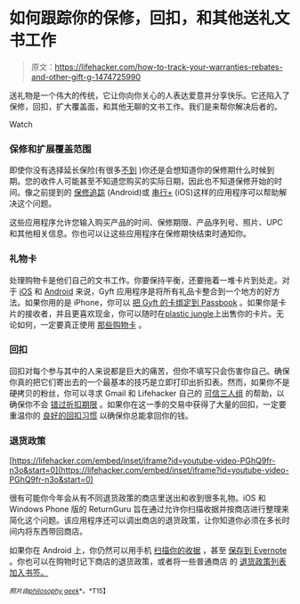 # 如何跟踪你的保修，回扣，和其他送礼文书工作

> 原文：<https://lifehacker.com/how-to-track-your-warranties-rebates-and-other-gift-g-1474725990>

送礼物是一个伟大的传统，它让你向你关心的人表达爱意并分享快乐。它还陷入了保修，回扣，扩大覆盖面，和其他无聊的文书工作。我们是来帮你解决后者的。

Watch

### 保修和扩展覆盖范围

即使你没有选择延长保险(有很多[不到](http://lifehacker.com/skip-the-extended-warranty-use-a-good-credit-card-inst-5697141) )你还是会想知道你的保修期什么时候到期。您的收件人可能甚至不知道您购买的实际日期，因此也不知道保修开始的时间。像之前提到的 [保修追踪](http://lifehacker.com/warranty-tracker-ensures-you-never-miss-a-repair-or-reb-1466630664) (Android)或 [串行+](https://itunes.apple.com/us/app/serial+-warranty-tracker-serial/id603656489?mt=8) (iOS)这样的应用程序可以帮助解决这个问题。

这些应用程序允许您输入购买产品的时间、保修期限、产品序列号、照片、UPC 和其他相关信息。你也可以让这些应用程序在保修期快结束时通知你。

### 礼物卡

处理购物卡是他们自己的文书工作。你要保持平衡，还要拖着一堆卡片到处走。对于 [iOS](https://itunes.apple.com/us/app/gyft/id558314921) 和 [Android](https://play.google.com/store/apps/details?id=com.gyft.android) 来说，Gyft 应用程序是将所有礼品卡整合到一个地方的好方法。如果你用的是 iPhone，你可以 [把 Gyft 的卡绑定到 Passbook](http://howto.cnet.com/8301-11310_39-57519118-285/how-to-add-almost-any-gift-card-to-passbook/) 。如果你是卡片的接收者，并且更喜欢现金，你可以随时在[plastic jungle](https://www.plasticjungle.com/main)上出售你的卡片。无论如何，一定要真正使用 [那些购物卡](https://lifehacker.com/how-to-avoid-wasting-another-gift-card-5718492) 。

### 回扣

回扣对每个参与其中的人来说都是巨大的痛苦，但你不填写只会伤害你自己。确保你真的把它们寄出去的一个最基本的技巧是立即打印出折扣表。然而，如果你不是硬拷贝的粉丝，你可以寻求 Gmail 和 Lifehacker 自己的 [可信三人组](http://lifehacker.com/empty-your-inbox-with-gmail-and-the-trusted-trio-347335) 的帮助，以确保你不会 [错过折扣期限](http://lifehacker.com/never-miss-a-rebate-with-gmail-and-the-trusted-trio-5345170) 。如果你在这一季的交易中获得了大量的回扣，一定要重温你的 [良好的回扣习惯](http://www.fatwallet.com/forums/deal-discussion/445451/) 以确保你总能拿回你的钱。

### 退货政策

 [https://lifehacker.com/embed/inset/iframe?id=youtube-video-PGhQ9fr-n3o&start=0](https://lifehacker.com/embed/inset/iframe?id=youtube-video-PGhQ9fr-n3o&start=0) 

很有可能你今年会从有不同退货政策的商店里送出和收到很多礼物。iOS 和 Windows Phone 版的 ReturnGuru 旨在通过允许你扫描收据并按商店进行整理来简化这个问题。该应用程序还可以调出商店的退货政策，让你知道你必须在多长时间内将东西带回商店。

如果你在 Android 上，你仍然可以用手机 [扫描你的收据](https://lifehacker.com/scan-your-receipts-for-safe-keeping-but-hold-off-throw-5924702) ，甚至 [保存到 Evernote](http://lifehacker.com/receiptmate-scans-your-receipts-and-saves-them-to-evern-992260044) 。你也可以在购物时记下商店的退货政策，或者将一些普通商店 的 [退货政策列表加入书签。](http://www.wcnc.com/news/consumer/Store-return-policies-135959063.html)

<small>*照片由*</small>[<small>*philosophy geek*</small>](http://www.flickr.com/photos/philosophygeek/3964842461/)<small>*。*T15】</small>